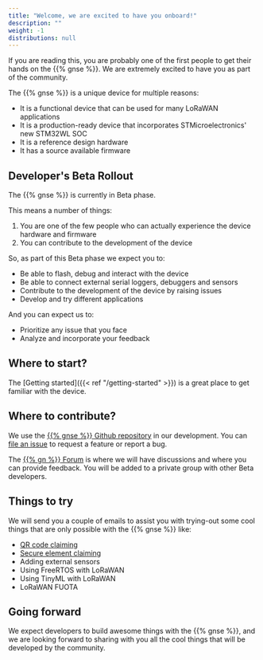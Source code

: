 ```yaml
---
title: "Welcome, we are excited to have you onboard!"
description: ""
weight: -1
distributions: null
---
```


If you are reading this, you are probably one of the first people to get their hands on the {{% gnse %}}.
We are extremely excited to have you as part of the community.

<!--more-->

The {{% gnse %}} is a unique device for multiple reasons:
- It is a functional device that can be used for many LoRaWAN applications
- It is a production-ready device that incorporates STMicroelectronics' new STM32WL SOC
- It is a reference design hardware
- It has a source available firmware

## Developer's Beta Rollout

The {{% gnse %}} is currently in Beta phase.

This means a number of things:
1. You are one of the few people who can actually experience the device hardware and firmware
2. You can contribute to the development of the device

So, as part of this Beta phase we expect you to:
- Be able to flash, debug and interact with the device
- Be able to connect external serial loggers, debuggers and sensors
- Contribute to the development of the device by raising issues
- Develop and try different applications

And you can expect us to:
- Prioritize any issue that you face
- Analyze and incorporate your feedback

## Where to start?

The [Getting started]({{< ref "/getting-started" >}}) is a great place to get familiar with the device.

## Where to contribute?

We use the <a href="https://github.com/TheThingsIndustries/generic-node-se" target="_blank">{{% gnse %}} Github repository</a> in our development. You can <a href="https://github.com/TheThingsIndustries/generic-node-se/issues/new/choose" target="_blank">file an issue</a> to request a feature or report a bug.

The <a href="https://www.thethingsnetwork.org/forum/c/nodes/generic-node" target="_blank">{{% gn %}} Forum</a> is where we will have discussions and where you can provide feedback.
You will be added to a private group with other Beta developers.

## Things to try

We will send you a couple of emails to assist you with trying-out some cool things that are only possible with the {{% gnse %}} like:
- <a href="https://www.thethingsindustries.com/docs/devices/device-claiming/claim-devices/" target="_blank">QR code claiming</a>
- <a href="https://www.thethingsindustries.com/docs/devices/claim-atecc608a/" target="_blank">Secure element claiming </a>
- Adding external sensors
- Using FreeRTOS with LoRaWAN
- Using TinyML with LoRaWAN
- LoRaWAN FUOTA

## Going forward

We expect developers to build awesome things with the {{% gnse %}}, and we are looking forward to sharing with you all the cool things that will be developed by the community.
